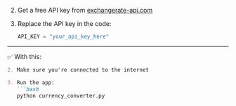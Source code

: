 2. Get a free API key from [exchangerate-api.com](https://www.exchangerate-api.com/)

3. Replace the API key in the code:
   ```python
   API_KEY = "your_api_key_here"

---

✅ With this:

```markdown
2. Make sure you're connected to the internet

3. Run the app:
   ```bash
   python currency_converter.py


